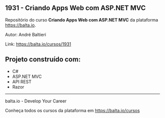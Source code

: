 ## 1931 - Criando Apps Web com ASP.NET MVC ##

Repositório do curso **Criando Apps Web com ASP.NET MVC** da plataforma https://balta.io.

Autor: André Baltieri

Link: https://balta.io/cursos/1931

## Projeto construído com: ##
* C#
* ASP.NET MVC
* API REST
* Razor

---
balta.io - Develop Your Career

Conheça todos os cursos da plataforma em https://balta.io/cursos

